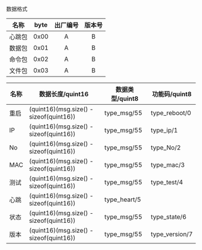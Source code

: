 数据格式

|名称|byte|出厂编号|版本号|
|:----:|:---:|:--:|:--:|
|心跳包|0x00|A|B|
|数据包|0x01|A|B|
|命令包|0x02|A|B|
|文件包|0x03|A|B|

|名称|数据长度/quint16                                 |数据类型/quint8|功能码/quint8|
|------|----------------------------------------------------|-----------------------|-----------------|
|重启|(quint16)(msg.size() - sizeof(quint16))|type_msg/55|type_reboot/0|
|IP|(quint16)(msg.size() - sizeof(quint16))|type_msg/55|type_ip/1|
|No|(quint16)(msg.size() - sizeof(quint16))|type_msg/55|type_No/2|
|MAC|(quint16)(msg.size() - sizeof(quint16))|type_msg/55|type_mac/3|
|测试|(quint16)(msg.size() - sizeof(quint16))|type_msg/55|type_test/4|
|心跳|(quint16)(msg.size() - sizeof(quint16))|type_heart/5||
|状态|(quint16)(msg.size() - sizeof(quint16))|type_msg/55|type_state/6|
|版本|(quint16)(msg.size() - sizeof(quint16))|type_msg/55|type_version/7|
